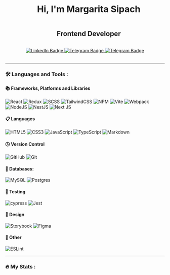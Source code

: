 <div align="center">
<div id="user-content-toc">
  <ul><summary><h1 style="display: inline-block;"> Hi, I'm Margarita Sipach</h1></summary> 
<summary><h2 style="display: inline-block;"> Frontend Developer </h2></summary>
</ul>
</div>
<div id="badges">
  <a href="https://www.linkedin.com/in/margarita-sipach/">
    <img src="https://img.shields.io/badge/LinkedIn-indigo?style=for-the-badge&logo=linkedin&logoColor=white" alt="LinkedIn Badge"/>
  </a>
  <a href="mailto:margarita.sipach@gmail.com">
    <img src="https://img.shields.io/badge/gmail-white?style=for-the-badge&logo=gmail&logoColor=indigo" alt="Telegram Badge"/>
  </a>
  <a href="https://telegram.me/Margarita_Sipach">
    <img src="https://img.shields.io/badge/telegram-indigo?style=for-the-badge&logo=telegram&logoColor=white" alt="Telegram Badge"/>
  </a>
</div>
</div>
&nbsp;
<div align="center" >
 <img src="https://komarev.com/ghpvc/?username=Margarita-Sipach&style=for-the-badge&color=lightgrey" alt=""/>
 </div>
 <hr>
  
  ### :hammer_and_wrench: Languages and Tools :
 
  #### 📚 Frameworks, Platforms and Libraries
  ![React](https://img.shields.io/badge/react-%2320232a.svg?style=for-the-badge&logo=react&logoColor=%2361DAFB)
  ![Redux](https://img.shields.io/badge/redux-%23593d88.svg?style=for-the-badge&logo=redux&logoColor=white)
  ![SCSS](https://img.shields.io/badge/SASS-hotpink.svg?style=for-the-badge&logo=SASS&logoColor=white)
  ![TailwindCSS](https://img.shields.io/badge/tailwindcss-%2338B2AC.svg?style=for-the-badge&logo=tailwind-css&logoColor=white)
  ![NPM](https://img.shields.io/badge/NPM-%23CB3837.svg?style=for-the-badge&logo=npm&logoColor=white)
  ![Vite](https://img.shields.io/badge/vite-%23646CFF.svg?style=for-the-badge&logo=vite&logoColor=white)
  ![Webpack](https://img.shields.io/badge/webpack-%238DD6F9.svg?style=for-the-badge&logo=webpack&logoColor=black)
  ![NodeJS](https://img.shields.io/badge/node.js-6DA55F?style=for-the-badge&logo=node.js&logoColor=white)
  ![NestJS](https://img.shields.io/badge/nestjs-%23E0234E.svg?style=for-the-badge&logo=nestjs&logoColor=white)
  ![Next JS](https://img.shields.io/badge/Next-black?style=for-the-badge&logo=next.js&logoColor=white)

#### 📋 Languages
![HTML5](https://img.shields.io/badge/html5-%23E34F26.svg?style=for-the-badge&logo=html5&logoColor=white)
![CSS3](https://img.shields.io/badge/css3-%231572B6.svg?style=for-the-badge&logo=css3&logoColor=white)
![JavaScript](https://img.shields.io/badge/javascript-%23323330.svg?style=for-the-badge&logo=javascript&logoColor=%23F7DF1E)
![TypeScript](https://img.shields.io/badge/typescript-%23007ACC.svg?style=for-the-badge&logo=typescript&logoColor=white)
![Markdown](https://img.shields.io/badge/markdown-%23000000.svg?style=for-the-badge&logo=markdown&logoColor=white)

#### 🕓 Version Control
![GitHub](https://img.shields.io/badge/github-%23121011.svg?style=for-the-badge&logo=github&logoColor=white)
![Git](https://img.shields.io/badge/git-%23F05033.svg?style=for-the-badge&logo=git&logoColor=white)

#### 💾 Databases:
 ![MySQL](https://img.shields.io/badge/mysql-%2300f.svg?style=for-the-badge&logo=mysql&logoColor=white)
 ![Postgres](https://img.shields.io/badge/postgres-%23316192.svg?style=for-the-badge&logo=postgresql&logoColor=white)

#### 🧪 Testing
![cypress](https://img.shields.io/badge/-cypress-%23E5E5E5?style=for-the-badge&logo=cypress&logoColor=058a5e)
![Jest](https://img.shields.io/badge/-jest-%23C21325?style=for-the-badge&logo=jest&logoColor=white)

#### 🎨 Design
  ![Storybook](https://img.shields.io/badge/-Storybook-FF4785?style=for-the-badge&logo=storybook&logoColor=white)
  ![Figma](https://img.shields.io/badge/figma-%23F24E1E.svg?style=for-the-badge&logo=figma&logoColor=white)

#### 🥅 Other
![ESLint](https://img.shields.io/badge/ESLint-4B3263?style=for-the-badge&logo=eslint&logoColor=white)

 <hr>
  
  ### :fire: My Stats :
 
<div id="stat" align="center">
    <img src="https://github-profile-summary-cards.vercel.app/api/cards/profile-details?username=Margarita-Sipach&theme=blueberry" alt=""/>
    <img src="https://github-profile-summary-cards.vercel.app/api/cards/most-commit-language?username=Margarita-Sipach&theme=blueberry" alt=""/>
    <img src="https://github-profile-summary-cards.vercel.app/api/cards/stats?username=Margarita-Sipach&theme=blueberry" alt=""/>
</div>
  
